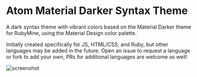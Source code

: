 # Atom Material Darker Syntax Theme

A dark syntax theme with vibrant colors based on the Material Darker theme for RubyMine, using the Material Design color palette.

Initially created specifically for JS, HTML/CSS, and Ruby, but other languages may be added in the future. Open an issue to request a language or fork to add your own, PRs for additional languages are welcome as well!

![screenshot](http://cdn.ajlardner.net/atom-material-darker-syntax-screenshot.png)
